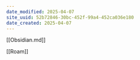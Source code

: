 ```yaml
---
date_modified: 2025-04-07
site_uuid: 52b72846-30bc-452f-99a4-452ca036e180
date_created: 2025-04-07
---
```


[[Obsidian.md]]

[[Roam]]